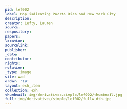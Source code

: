 ```yaml
---
pid: lef002
label: Map indicating Puerto Rico and New York City
description:
creator: Lefty, Lauren
source:
respository:
papers:
location:
sourcelink:
publisher:
_date:
contributor:
rights:
relation:
_type: image
site: wad
order: '19'
layout: exh_item
collection: exh
thumbnail: img/derivatives/simple/lef002/thumbnail.jpg
full: img/derivatives/simple/lef002/fullwidth.jpg
---
```

